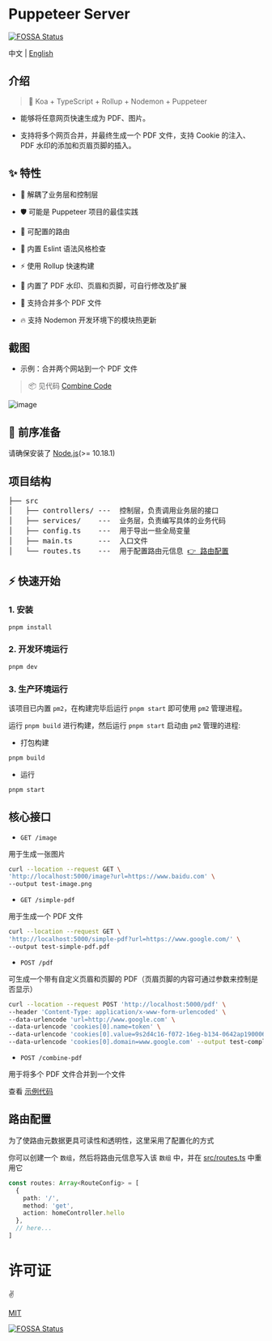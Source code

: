 # Puppeteer Server
[![FOSSA Status](https://app.fossa.com/api/projects/git%2Bgithub.com%2Fpdsuwwz%2Fpuppeteer-server.svg?type=shield)](https://app.fossa.com/projects/git%2Bgithub.com%2Fpdsuwwz%2Fpuppeteer-server?ref=badge_shield)

中文 | [English](README-en.md)

## 介绍

> 🦩 Koa + TypeScript + Rollup + Nodemon + Puppeteer

* 能够将任意网页快速生成为 PDF、图片。

* 支持将多个网页合并，并最终生成一个 PDF 文件，支持 Cookie 的注入、PDF 水印的添加和页眉页脚的插入。

## ✨ 特性

* 🌈 解耦了业务层和控制层

* 🛡 可能是 Puppeteer 项目的最佳实践

* 🧩 可配置的路由

* 🚧 内置 Eslint 语法风格检查

* ⚡ 使用 Rollup 快速构建

* 🔌 内置了 PDF 水印、页眉和页脚，可自行修改及扩展

* 🧲 支持合并多个 PDF 文件

* 🔥 支持 Nodemon 开发环境下的模块热更新


## 截图

* 示例：合并两个网站到一个 PDF 文件
> 📦 见代码 [Combine Code](https://github.com/pdsuwwz/puppeteer-server/blob/main/__test__/axios-node.js)


![image](https://user-images.githubusercontent.com/19891724/159743021-e1f9f528-d6d9-4d6b-b63f-4e71c6b72bdb.png)



## 🎯 前序准备

请确保安装了 [Node.js](https://nodejs.org/)(>= 10.18.1)


## 项目结构

<pre>
├── src
│   ├── controllers/ ---  控制层，负责调用业务层的接口
│   ├── services/    ---  业务层，负责编写具体的业务代码
│   ├── config.ts    ---  用于导出一些全局变量
│   ├── main.ts      ---  入口文件
│   └── routes.ts    ---  用于配置路由元信息 <a href="#路由配置">👉 路由配置</a>
</pre>

## ⚡ 快速开始

### 1. 安装

```bash
pnpm install
```

### 2. 开发环境运行

```bash
pnpm dev
```

### 3. 生产环境运行

该项目已内置 `pm2`，在构建完毕后运行 `pnpm start` 即可使用 `pm2` 管理进程。

运行 `pnpm build` 进行构建，然后运行 `pnpm start` 启动由 `pm2` 管理的进程:

* 打包构建

```bash
pnpm build
```

* 运行

```bash
pnpm start
```

## 核心接口

* `GET /image`

用于生成一张图片

```bash
curl --location --request GET \
'http://localhost:5000/image?url=https://www.baidu.com' \
--output test-image.png
```

* `GET /simple-pdf`

用于生成一个 PDF 文件

```bash
curl --location --request GET \
'http://localhost:5000/simple-pdf?url=https://www.google.com/' \
--output test-simple-pdf.pdf
```

* `POST /pdf`

可生成一个带有自定义页眉和页脚的 PDF（页眉页脚的内容可通过参数来控制是否显示）

```bash
curl --location --request POST 'http://localhost:5000/pdf' \
--header 'Content-Type: application/x-www-form-urlencoded' \
--data-urlencode 'url=http://www.google.com' \
--data-urlencode 'cookies[0].name=token' \
--data-urlencode 'cookies[0].value=9s2d4c16-f072-16eg-b134-0642ap190006' \
--data-urlencode 'cookies[0].domain=www.google.com' --output test-complex-pdf.pdf
```

* `POST /combine-pdf`

用于将多个 PDF 文件合并到一个文件

查看 [示例代码](https://github.com/pdsuwwz/puppeteer-server/blob/main/__test__/axios-node.js)


## 路由配置

为了使路由元数据更具可读性和透明性，这里采用了配置化的方式

你可以创建一个 `数组`，然后将路由元信息写入该 `数组` 中，并在 [src/routes.ts](https://github.com/pdsuwwz/puppeteer-server/blob/main/src/routes.ts) 中重用它

```ts
const routes: Array<RouteConfig> = [
  {
    path: '/',
    method: 'get',
    action: homeController.hello
  },
  // here...
]
```

# 许可证

:v:

[MIT](./LICENSE)


[![FOSSA Status](https://app.fossa.com/api/projects/git%2Bgithub.com%2Fpdsuwwz%2Fpuppeteer-server.svg?type=large)](https://app.fossa.com/projects/git%2Bgithub.com%2Fpdsuwwz%2Fpuppeteer-server?ref=badge_large)

